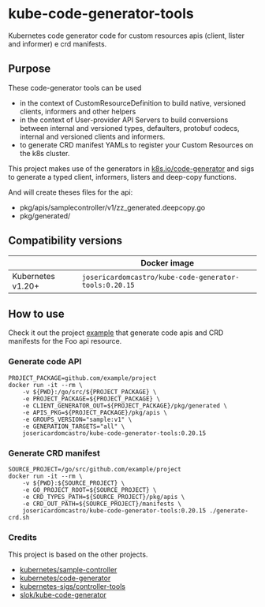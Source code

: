 # kube-code-generator-tools

Kubernetes code generator code for custom resources apis (client, lister and informer) e crd manifests.

## Purpose

These code-generator tools can be used
- in the context of CustomResourceDefinition to build native, versioned clients, informers and other helpers
- in the context of User-provider API Servers to build conversions between internal and versioned types, defaulters, protobuf codecs, internal and versioned clients and informers.
- to generate CRD manifest YAMLs to register your Custom Resources on the k8s cluster.

This project makes use of the generators in [k8s.io/code-generator](https://github.com/kubernetes/code-generator) and sigs to generate a typed client, informers, listers and deep-copy functions.

And will create theses files for the api:

- pkg/apis/samplecontroller/v1/zz_generated.deepcopy.go
- pkg/generated/

## Compatibility versions

|                   | Docker image                                         |
|-------------------|------------------------------------------------------|
| Kubernetes v1.20+ | `josericardomcastro/kube-code-generator-tools:0.20.15` |

## How to use

Check it out the project [example](example) that generate code apis and CRD manifests for the Foo api resource.

### Generate code API

```
PROJECT_PACKAGE=github.com/example/project
docker run -it --rm \
    -v ${PWD}:/go/src/${PROJECT_PACKAGE} \
    -e PROJECT_PACKAGE=${PROJECT_PACKAGE} \
    -e CLIENT_GENERATOR_OUT=${PROJECT_PACKAGE}/pkg/generated \
    -e APIS_PKG=${PROJECT_PACKAGE}/pkg/apis \
    -e GROUPS_VERSION="sample:v1" \
    -e GENERATION_TARGETS="all" \
    josericardomcastro/kube-code-generator-tools:0.20.15
```

### Generate CRD manifest

```
SOURCE_PROJECT=/go/src/github.com/example/project
docker run -it --rm \
    -v ${PWD}:${SOURCE_PROJECT} \
    -e GO_PROJECT_ROOT=${SOURCE_PROJECT} \
    -e CRD_TYPES_PATH=${SOURCE_PROJECT}/pkg/apis \
    -e CRD_OUT_PATH=${SOURCE_PROJECT}/manifests \
    josericardomcastro/kube-code-generator-tools:0.20.15 ./generate-crd.sh
```

### Credits

This project is based on the other projects.

- [kubernetes/sample-controller](https://github.com/kubernetes/sample-controller)
- [kubernetes/code-generator](https://github.com/kubernetes/code-generator)
- [kubernetes-sigs/controller-tools](https://github.com/kubernetes-sigs/controller-tools)
- [slok/kube-code-generator](https://github.com/slok/kube-code-generator)
